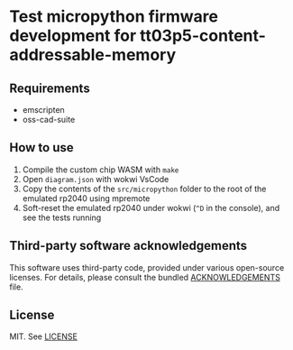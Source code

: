 # Test micropython firmware development for tt03p5-content-addressable-memory

## Requirements

* emscripten
* oss-cad-suite

## How to use

1. Compile the custom chip WASM with `make`
2. Open `diagram.json` with wokwi VsCode
3. Copy the contents of the `src/micropython` folder to the root of the emulated rp2040 using mpremote
4. Soft-reset the emulated rp2040 under wokwi (`^D` in the console), and see the tests running

## Third-party software acknowledgements

This software uses third-party code, provided under various open-source licenses. For details, please consult the bundled [ACKNOWLEDGEMENTS](ACKNOWLEDGEMENTS) file.

## License

MIT. See [LICENSE](LICENSE)
